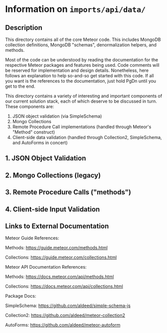 # Information on `imports/api/data/`

## Description

This directory contains all of the core Meteor code. This includes MongoDB collection
definitions, MongoDB "schemas", denormalization helpers, and methods.

Most of the code can be understood by reading the documentation for the respective
Meteor packages and features being used. Code comments will be reserved for
implementation and design details. Nonetheless, here follows an explanation to help
so-and-so get started with this code. If all you want is the references to the
documentation, just hold PgDn until you get to the end.

This directory contains a variety of interesting and important components
of our current solution stack, each of which deserve to be discussed in
turn. These components are:

1) JSON object validation (via SimpleSchema)
2) Mongo Collections
3) Remote Procedure Call implementations (handled through Meteor's "Method" construct)
4) Client-side data validation (handled through Collection2, SimpleSchema, and AutoForms in concert)

## 1. JSON Object Validation



## 2. Mongo Collections (legacy)



## 3. Remote Procedure Calls ("methods")



## 4. Client-side Input Validation



## Links to External Documentation

Meteor Guide References:

Methods: https://guide.meteor.com/methods.html

Collections: https://guide.meteor.com/collections.html

Meteor API Documentation References:

Methods: https://docs.meteor.com/api/methods.html

Collections: https://docs.meteor.com/api/collections.html

Package Docs:

SimpleSchema: https://github.com/aldeed/simple-schema-js

Collection2: https://github.com/aldeed/meteor-collection2

AutoForms: https://github.com/aldeed/meteor-autoform
